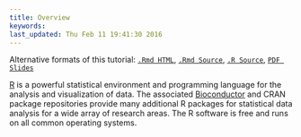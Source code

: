 ```yaml
---
title: Overview
keywords: 
last_updated: Thu Feb 11 19:41:30 2016
---
```

Alternative formats of this tutorial:
[`.Rmd HTML`](http://girke.bioinformatics.ucr.edu/manuals/vignettes/Rbasics/Rbasics.html), 
[`.Rmd Source`](http://girke.bioinformatics.ucr.edu/manuals/vignettes/Rbasics/Rbasics.Rmd), 
[`.R Source`](http://girke.bioinformatics.ucr.edu/manuals/vignettes/Rbasics/Rbasics.R), 
[`PDF Slides`](http://faculty.ucr.edu/~tgirke/HTML_Presentations/Manuals/Workshop_Dec_5_8_2014/Rbasics/Introduction_into_R.pdf)


[R](http://cran.at.r-project.org) is a powerful statistical environment and
programming language for the analysis and visualization of data.  The
associated [Bioconductor](http://bioconductor.org/) and CRAN package
repositories provide many additional R packages for statistical data analysis
for a wide array of research areas. The R software is free and runs on all
common operating systems. 

